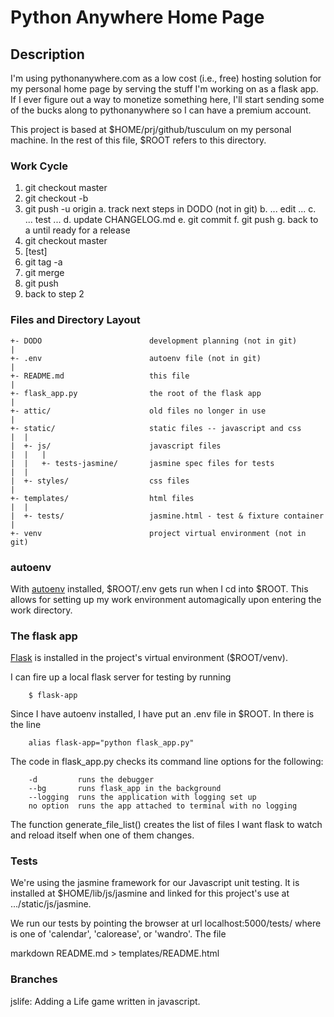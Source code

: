 # Python Anywhere Home Page

## Description

I'm using pythonanywhere.com as a low cost (i.e., free) hosting solution
for my personal home page by serving the stuff I'm working on as a flask
app. If I ever figure out a way to monetize something here, I'll start
sending some of the bucks along to pythonanywhere so I can have a premium
account.

This project is based at $HOME/prj/github/tusculum on my personal machine.
In the rest of this file, $ROOT refers to this directory.

### Work Cycle

  1. git checkout master
  2. git checkout -b <branch-name>
  3. git push -u origin <branch-name>
     a. track next steps in DODO (not in git)
     b. ... edit ...
     c. ... test ...
     d. update CHANGELOG.md
     e. git commit
     f. git push
     g. back to a until ready for a release
  4. git checkout master
  5. [test]
  6. git tag -a <next-release>
  7. git merge <branch-name>
  8. git push
  9. back to step 2


### Files and Directory Layout

    +- DODO                        development planning (not in git)
    |
    +- .env                        autoenv file (not in git)
    |
    +- README.md                   this file
    |
    +- flask_app.py                the root of the flask app
    |
    +- attic/                      old files no longer in use
    |
    +- static/                     static files -- javascript and css
    |  |
    |  +- js/                      javascript files
    |  |   |
    |  |   +- tests-jasmine/       jasmine spec files for tests
    |  |
    |  +- styles/                  css files
    |
    +- templates/                  html files
    |  |
    |  +- tests/                   jasmine.html - test & fixture container
    |
    +- venv                        project virtual environment (not in git)


### autoenv

With [autoenv](https://github.com/kennethreitz/autoenv) installed,
$ROOT/.env gets run when I cd into $ROOT. This allows for setting up my
work environment automagically upon entering the work directory.

### The flask app

[Flask](https://github.com/pallets/flask/) is installed in the project's
virtual environment ($ROOT/venv).

I can fire up a local flask server for testing by running

        $ flask-app

Since I have autoenv installed, I have put an .env file in $ROOT. In there
is the line

        alias flask-app="python flask_app.py"

The code in flask_app.py checks its command line options for the following:

        -d         runs the debugger
        --bg       runs flask_app in the background
        --logging  runs the application with logging set up
        no option  runs the app attached to terminal with no logging

The function generate\_file\_list() creates the list of files I want flask to
watch and reload itself when one of them changes.

### Tests

We're using the jasmine framework for our Javascript unit testing. It is
installed at $HOME/lib/js/jasmine and linked for this project's use at
.../static/js/jasmine.

We run our tests by pointing the browser at url
localhost:5000/tests/<filename> where <filename> is one of 'calendar',
'calorease', or 'wandro'. The file


markdown README.md > templates/README.html


### Branches

jslife: Adding a Life game written in javascript.
